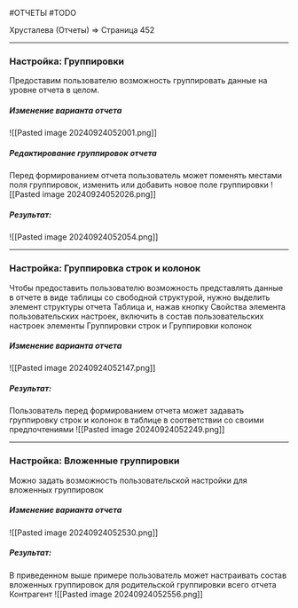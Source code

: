 #ОТЧЕТЫ #TODO 

Хрусталева (Отчеты) => Страница 452

---
### Настройка: Группировки

Предоставим пользователю возможность группировать данные на уровне отчета в целом.
##### Изменение варианта отчета
![[Pasted image 20240924052001.png]]

##### Редактирование группировок отчета
Перед формированием отчета пользователь может поменять местами поля группировок, изменить или добавить новое поле группировки
![[Pasted image 20240924052026.png]]
##### Результат:
![[Pasted image 20240924052054.png]]

---
### Настройка: Группировка строк и колонок

Чтобы предоставить пользователю возможность представлять данные в отчете в виде таблицы со свободной структурой, нужно выделить элемент структуры отчета Таблица и, нажав кнопку Свойства элемента пользовательских настроек, включить в состав пользовательских настроек элементы Группировки строк и Группировки колонок
##### Изменение варианта отчета
![[Pasted image 20240924052147.png]]
##### Результат:
Пользователь перед формированием отчета может задавать группировку строк и колонок в таблице в соответствии со своими предпочтениями
![[Pasted image 20240924052249.png]]

---
### Настройка: Вложенные группировки

Можно  задать возможность пользовательской настройки для вложенных группировок
##### Изменение варианта отчета
![[Pasted image 20240924052530.png]]
##### Результат:
В приведенном выше примере пользователь может настраивать состав вложенных группировок для родительской группировки всего отчета Контрагент
![[Pasted image 20240924052556.png]]